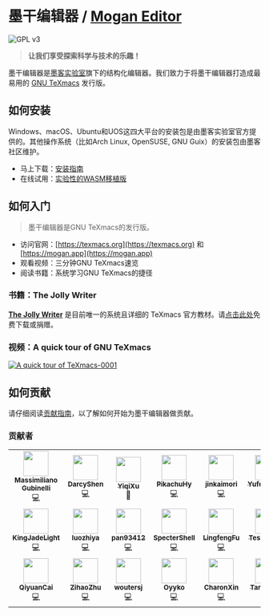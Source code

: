 # 墨干编辑器 / [Mogan Editor](README.md)
![GPL v3](http://www.gnu.org/graphics/gplv3-127x51.png)

> **让我们享受探索科学与技术的乐趣！**

墨干编辑器是[墨客实验室](https://gitee.com/XmacsLabs)旗下的结构化编辑器。我们致力于将墨干编辑器打造成最易用的 [GNU TeXmacs](https://www.texmacs.org) 发行版。

## 如何安装
Windows、macOS、Ubuntu和UOS这四大平台的安装包是由墨客实验室官方提供的。其他操作系统（比如Arch Linux, OpenSUSE, GNU Guix）的安装包由墨客社区维护。

+ 马上下载：[安装指南](docs/zh/guide/Install.md)
+ 在线试用：[实验性的WASM移植版](https://mogan.app/wasm/Mogan.html)

## 如何入门
> 墨干编辑器是GNU TeXmacs的发行版。

+ 访问官网：[https://texmacs.org](https://texmacs.org) 和 [https://mogan.app](https://mogan.app)
+ 观看视频：三分钟GNU TeXmacs速览
+ 阅读书籍：系统学习GNU TeXmacs的捷径
### 书籍：The Jolly Writer
[**The Jolly Writer**](https://www.scypress.com/book_info.html) 是目前唯一的系统且详细的 TeXmacs 官方教材。请[点击此处](https://www.scypress.com/book_download.html)免费下载或捐赠。

### 视频：A quick tour of GNU TeXmacs
[![A quick tour of TeXmacs-0001](https://user-images.githubusercontent.com/32867606/198896005-72077867-bd0f-4223-9f87-099ec3815ba5.png)](https://player.bilibili.com/player.html?aid=376713018&bvid=BV1bo4y1D7wN&cid=371195201&page=1)

## 如何贡献
请仔细阅读[贡献指南](CONTRIBUTING.md)，以了解如何开始为墨干编辑器做贡献。

### 贡献者
<table>
  <tr>
    <td align="center"><a href="http://texmacs.org/tmweb/contribute/team-massimiliano.en.html"><img src="https://avatars.githubusercontent.com/u/3253062?v=4?s=50" width="50px;" alt=""/><br /><sub><b>Massimiliano Gubinelli</b></sub></a><br />💻</td>
    <td align="center"><a href="http://texmacs.org/tmweb/contribute/team-sadhen.en.html"><img src="https://avatars.githubusercontent.com/u/1267865?v=4?s=50" width="50px;" alt=""/><br /><sub><b>DarcyShen</b></sub></a><br />💻</td>
    <td align="center"><a href="https://github.com/YiqiXu"><img src="https://avatars.githubusercontent.com/u/32867606?v=4?s=50" width="50px;" alt=""/><br /><sub><b>YiqiXu</b></sub></a><br />📖</td>
    <td align="center"><a href="https://github.com/PikachuHy"><img src="https://avatars.githubusercontent.com/u/18223871?v=4?s=50" width="50px;" alt=""/><br /><sub><b>PikachuHy</b></sub></a><br />💻</td>
    <td align="center"><a href="https://github.com/jingkaimori"><img src="https://avatars.githubusercontent.com/u/36156959?v=4?s=50" width="50px;" alt=""/><br /><sub><b>jinkaimori</b></sub></a><br />💻</td>
    <td align="center"><a href="https://github.com/Yufeng-shen"><img src="https://avatars.githubusercontent.com/u/17488004?v=4?s=50" width="50px;" alt=""/><br /><sub><b>YufengShen</b></sub></a><br />💻</td>
  </tr>
  <tr>
    <td align="center"><a href="https://github.com/KingJadeLight"><img src="https://avatars.githubusercontent.com/u/106169959?v=4?s=50" width="50px;" alt=""/><br /><sub><b>KingJadeLight</b></sub></a><br />💻</td>
    <td align="center"><a href="https://github.com/luozhiya"><img src="https://avatars.githubusercontent.com/u/90168447?v=4?s=50" width="50px;" alt=""/><br /><sub><b>luozhiya</b></sub></a><br />💻</td>
    <td align="center"><a href="https://github.com/pan93412"><img src="https://avatars.githubusercontent.com/u/28441561?v=4?s=50" width="50px;" alt=""/><br /><sub><b>pan93412</b></sub></a><br />💻</td>
    <td align="center"><a href="https://github.com/SpecterShell"><img src="https://avatars.githubusercontent.com/u/56779163?v=4?s=50" width="50px;" alt=""/><br /><sub><b>SpecterShell</b></sub></a><br />💻</td>
    <td align="center"><a href="https://github.com/iphelf"><img src="https://avatars.githubusercontent.com/u/17234854?v=4?s=50" width="50px;" alt=""/><br /><sub><b>LingfengFu</b></sub></a><br />💻</td>
    <td align="center"><a href="https://github.com/ice1000"><img src="https://avatars.githubusercontent.com/u/16398479?v=4?s=50" width="50px;" alt=""/><br /><sub><b>TeslaZhang</b></sub></a><br />💻</td>
  </tr>
  <tr>
    <td align="center"><a href="https://github.com/cqyisbug"><img src="https://avatars.githubusercontent.com/u/25382172?v=4?s=50" width="50px;" alt=""/><br /><sub><b>QiyuanCai</b></sub></a><br />💻</td>
    <td align="center"><a href="https://github.com/cireu"><img src="https://avatars.githubusercontent.com/u/18224684?v=4?s=50" width="50px;" alt=""/><br /><sub><b>ZihaoZhu</b></sub></a><br />💻</td>
    <td align="center"><a href="https://codeberg.org/woutersj"><img src="https://codeberg.org/avatars/d3a60f144316391ac6732da3ea035ae6?size=870" width="50px;" alt=""/><br /><sub><b>woutersj</b></sub></a><br />💻</td>
    <td align="center"><a href="https://github.com/Oyyko"><img src="https://avatars.githubusercontent.com/u/66729335?v=4" width="50px;" alt=""/><br /><sub><b>Oyyko</b></sub></a><br />💻</td>
    <td align="center"><a href="https://github.com/MengXinxin1"><img src="https://avatars.githubusercontent.com/u/91298205?v=4" width="50px;" alt=""/><br /><sub><b>CharonXin</b></sub></a><br />💻</td>
    <td align="center"><a href="https://github.com/tangdouer1005"><img src="https://avatars.githubusercontent.com/u/92971282?v=4" width="50px;" alt=""/><br /><sub><b>Tangdouer</b></sub></a><br />💻</td>
  </tr>
</table>
